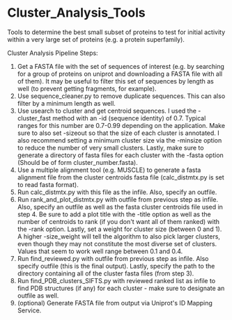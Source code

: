 # Cluster_Analysis_Tools
Tools to determine the best small subset of proteins to test for initial activity within a very large set of proteins (e.g. a protein superfamily).

Cluster Analysis Pipeline Steps:
1. Get a FASTA file with the set of sequences of interest (e.g. by searching for a group of proteins on uniprot and downloading a            FASTA file with all of them). It may be useful to filter this set of sequences by length as well (to prevent getting fragments, for        example).
2. Use sequence_cleaner.py to remove duplicate sequences. This can also filter by a minimum length as well.
3. Use usearch to cluster and get centroid sequences. I used the -cluster_fast method with an -id (sequence identity) of 0.7. Typical        ranges for this number are 0.7-0.99 depending on the application. Make sure to also set -sizeout so that the size of each cluster is      annotated. I also recommend setting a minimum cluster size via the -minsize option to reduce the number of very small clusters. Lastly,    make sure to generate a directory of fasta files for each cluster with the -fasta option (Should be of form cluster_number.fasta).
4. Use a multiple alignment tool (e.g. MUSCLE) to generate a fasta alignment 
file from the cluster centroids fasta file (calc_distmtx.py    is set to read
 fasta format).
5. Run calc_distmtx.py with this file as the infile. Also, specify an outfile.
6. Run rank_and_plot_distmtx.py with outfile from previous step as infile. 
Also, specify an outfile as well as the fasta cluster centroids    file used 
in step 4. Be sure to add a plot title with the -title option as well as the 
number of centroids to rank (if you don't want      all of them ranked) with 
the -rank option. Lastly, set a weight for cluster size (between 0 and 1). A 
higher -size_weight will tell the    algorithm to also pick larger clusters, 
even though they may not constitute the most diverse set of clusters. Values 
that seem to work    well range between 0.1 and 0.4.
7. Run find_reviewed.py with outfile from previous step as infile. Also specify outfile (this is the final output). Lastly, specify the      path to the directory containing all of the cluster fasta files (from step 3).
8. Run find_PDB_clusters_SIFTS.py with reviewed ranked list as infile to find
 PDB structures (if any) for each cluster - make sure to designate an outfile
  as well.
8. (optional) Generate FASTA file from output via Uniprot's ID Mapping Service.